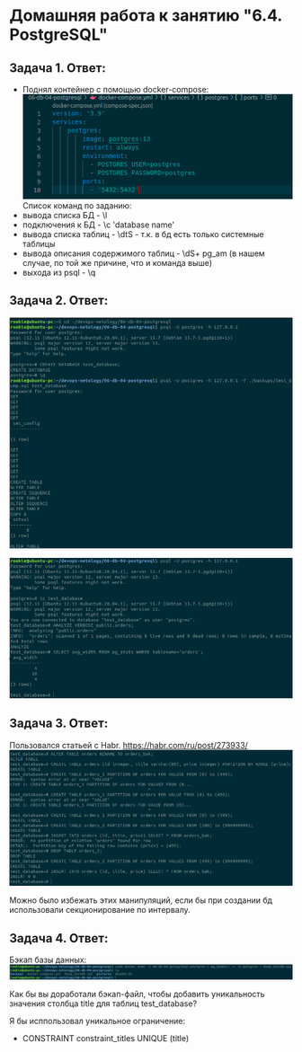 Домашняя работа к занятию "6.4. PostgreSQL"
==
Задача 1. Ответ:
-
- Поднял контейнер с помощью docker-compose:
![alt text](pictures/postgresql-up.png "PostgreSQL-13")
Список команд по заданию:
- вывода списка БД - \l
- подключения к БД - \c 'database name'
- вывода списка таблиц - \dtS - т.к. в бд есть только системные таблицы
- вывода описания содержимого таблиц - \dS+ pg_am (в нашем случае, по той же причине, что и команда выше)
- выхода из psql - \q

Задача 2. Ответ:
-
![alt text](pictures/ex2-1.png "ex2-1")

![alt text](pictures/ex2-2.png "ex2-2")

Задача 3. Ответ:
-
Пользовался статьей с Habr. https://habr.com/ru/post/273933/
![alt text](pictures/partitioning.png "partitioning")

Можно было избежать этих манипуляций, если бы при создании бд использовали секционирование по интервалу.

Задача 4. Ответ:
-
Бэкап базы данных:
![alt text](pictures/backup_db.png "backup")

Как бы вы доработали бэкап-файл, чтобы добавить уникальность значения столбца title для таблиц test_database?

Я бы исппользовал уникальное ограничение:
- CONSTRAINT constraint_titles UNIQUE (title)